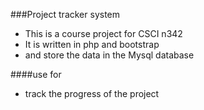 ###Project tracker system
- This is a course project for CSCI n342
- It is written in php and bootstrap
- and store the data in the Mysql database


####use for
- track the progress of the project

